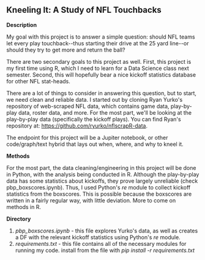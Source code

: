 ## Kneeling It: A Study of NFL Touchbacks

**Description**

My goal with this project is to answer a simple question: should NFL teams let every play touchback--thus starting their drive at the 25 yard line--or should they try to get more and return the ball?

There are two secondary goals to this project as well. First, this project is my first time using R, which I need to learn for a Data Science class next semester. Second, this will hopefully bear a nice kickoff statistics database for other NFL stat-heads.

There are a lot of things to consider in answering this question, but to start, we need clean and reliable data. I started out by cloning Ryan Yurko's repository of web-scraped NFL data, which contains game data, play-by-play data, roster data, and more. For the most part, we'll be looking at the play-by-play data (specifically the kickoff plays). You can find Ryan's repository at: https://github.com/ryurko/nflscrapR-data.

The endpoint for this project will be a Jupiter notebook, or other code/graph/text hybrid that lays out when, where, and why to kneel it.

**Methods**

For the most part, the data cleaning/engineering in this project will be done in Python, with the analysis being conducted in R. Although the play-by-play data has some statistics about kickoffs, they prove largely unreliable (check pbp_boxscores.ipynb). Thus, I used Python's *re* module to collect kickoff statistics from the boxscores. This is possible because the boxscores are written in a fairly regular way, with little deviation. More to come on methods in R.

**Directory**
1. *pbp_boxscores.ipynb* - this file explores Yurko's data, as well as creates a DF with the relevant kickoff statistics using Python's *re* module.
2. *requirements.txt* - this file contains all of the necessary modules for running my code. install from the file with *pip install -r requirements.txt*